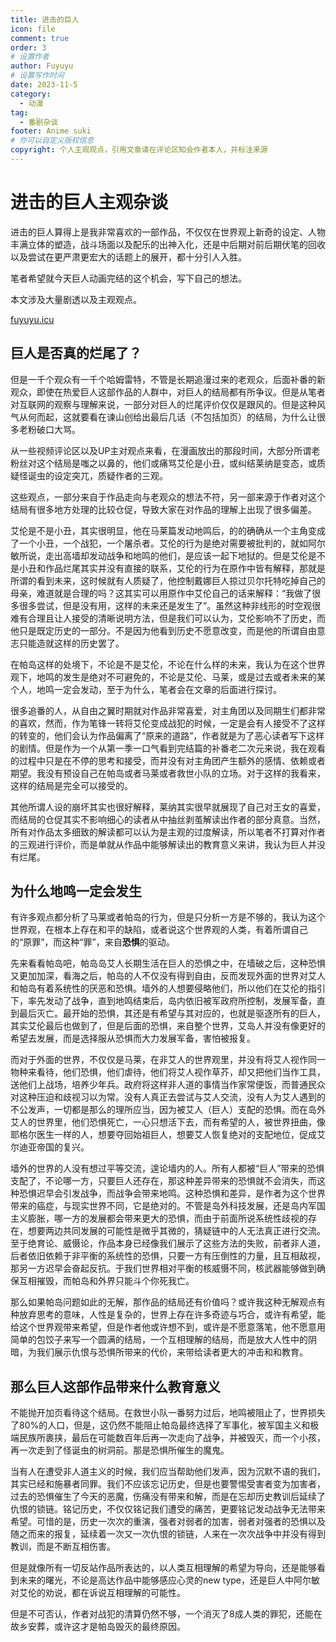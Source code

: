 ```yaml
---
title: 进击的巨人
icon: file
comment: true
order: 3
# 设置作者
author: Fuyuyu
# 设置写作时间
date: 2023-11-5
category:
  - 动漫
tag:
  - 番剧杂谈
footer: Anime suki
# 你可以自定义版权信息
copyright: 个人主观观点，引用文章请在评论区知会作者本人，并标注来源
---
```


# 进击的巨人主观杂谈

进击的巨人算得上是我非常喜欢的一部作品，不仅仅在世界观上新奇的设定、人物丰满立体的塑造，战斗场面以及配乐的出神入化，还是中后期对前后期伏笔的回收以及尝试在更严肃更宏大的话题上的展开，都十分引人入胜。

笔者希望就今天巨人动画完结的这个机会，写下自己的想法。

本文涉及大量剧透以及主观观点。

[fuyuyu.icu](https://fuyuyu.icu)

## 巨人是否真的烂尾了？

但是一千个观众有一千个哈姆雷特，不管是长期追漫过来的老观众，后面补番的新观众，即使在热爱巨人这部作品的人群中，对巨人的结局都有所争议。但是从笔者对互联网的观察与理解来说，一部分对巨人的烂尾评价仅仅是跟风的。但是这种风气从何而起，这就要看在谏山创给出最后几话（不包括加页）的结局，为什么让很多老粉破口大骂。

从一些视频评论区以及UP主对观点来看，在漫画放出的那段时间，大部分所谓老粉丝对这个结局是嗤之以鼻的，他们或痛骂艾伦是小丑，或纠结莱纳是变态，或质疑怪诞虫的设定突兀，质疑作者的三观。

这些观点，一部分来自于作品走向与老观众的想法不符，另一部来源于作者对这个结局有很多地方处理的比较仓促，导致大家在对作品的理解上出现了很多偏差。

艾伦是不是小丑，其实很明显，他在马莱篇发动地鸣后，的的确确从一个主角变成了一个小丑，一个战犯，一个屠杀者。艾伦的行为是绝对需要被批判的，就如阿尔敏所说，走出高墙却发动战争和地鸣的他们，是应该一起下地狱的。但是艾伦是不是小丑和作品烂尾其实并没有直接的联系，艾伦的行为在原作中皆有解释，那就是所谓的看到未来，这时候就有人质疑了，他控制戴娜巨人掠过贝尔托特吃掉自己的母亲，难道就是合理的吗？这其实可以用原作中艾伦自己的话来解释：“我做了很多很多尝试，但是没有用，这样的未来还是发生了”。虽然这种非线形的时空观很难有合理且让人接受的清晰说明方法，但是我们可以认为，艾伦影响不了历史，而他只是既定历史的一部分。不是因为他看到历史不愿意改变，而是他的所谓自由意志只能造就这样的历史罢了。

在帕岛这样的处境下，不论是不是艾伦，不论在什么样的未来，我认为在这个世界观下，地鸣的发生是绝对不可避免的，不论是艾伦、马莱，或是过去或者未来的某个人，地鸣一定会发动，至于为什么，笔者会在文章的后面进行探讨。

很多追番的人，从自由之翼时期就对作品非常喜爱，对主角团以及同期生们都非常的喜欢，然而，作为笔锋一转将艾伦变成战犯的时候，一定是会有人接受不了这样的转变的，他们会认为作品偏离了“原来的道路”，作者就是为了恶心读者写下这样的剧情。但是作为一个从第一季一口气看到完结篇的补番老二次元来说，我在观看的过程中只是在不停的思考和接受，而并没有对主角团产生额外的感情、依赖或者期望。我没有预设自己在帕岛或者马莱或者救世小队的立场。对于这样的我看来，这样的结局是完全可以接受的。

其他所谓人设的崩坏其实也很好解释，莱纳其实很早就展现了自己对王女的喜爱，而结局的仓促其实不影响细心的读者从中抽丝剥茧解读出作者的部分真意。当然，所有对作品太多细致的解读都可以认为是主观的过度解读，所以笔者不打算对作者的三观进行评价，而是单就从作品中能够解读出的教育意义来讲，我认为巨人并没有烂尾。

## 为什么地鸣一定会发生

有许多观点都分析了马莱或者帕岛的行为，但是只分析一方是不够的，我认为这个世界观，在根本上存在和平的缺陷，或者说这个世界观的人类，有着所谓自己的“原罪”，而这种“罪”，来自**恐惧**的驱动。

先来看看帕岛吧，帕岛岛艾人长期生活在巨人的恐惧之中，在墙破之后，这种恐惧又更加加深，看海之后，帕岛的人不仅没有得到自由，反而发现外面的世界对艾人和帕岛有着系统性的厌恶和恐惧。墙外的人想要侵略他们，所以他们在艾伦的指引下，率先发动了战争，直到地鸣结束后，岛内依旧被军政府所控制，发展军备，直到最后灭亡。最开始的恐惧，其还是有希望与其对应的，也就是驱逐所有的巨人，其实艾伦最后也做到了，但是后面的恐惧，来自整个世界，艾岛人并没有像更好的希望去发展，而是选择服从恐惧而大力发展军备，害怕被报复。

而对于外面的世界，不仅仅是马莱，在非艾人的世界观里，并没有将艾人视作同一物种来看待，他们恐惧，他们虐待，他们将艾人视作草芥，却又把他们当作工具，送他们上战场，培养少年兵。政府将这样非人道的事情当作家常便饭，而普通民众对这种压迫和歧视习以为常。没有人真正去尝试与艾人交流，没有人为艾人遇到的不公发声，一切都是那么的理所应当，因为被艾人（巨人）支配的恐惧。而在岛外艾人的世界里，他们恐惧死亡，一心只想活下去，而有希望的人，被世界扭曲，像耶格尔医生一样的人，想要夺回始祖巨人，想要艾人恢复绝对的支配地位，促成艾尔迪亚帝国的复兴。

墙外的世界的人没有想过平等交流，遑论墙内的人。所有人都被“巨人”带来的恐惧支配了，不论哪一方，只要巨人还存在，那这种差异带来的恐惧就不会消失，而这种恐惧迟早会引发战争，而战争会带来地鸣。这种恐惧和差异，是作者为这个世界带来的癌症，与现实世界不同，它是绝对的。不管是岛外科技发展，还是岛内军国主义膨胀，哪一方的发展都会带来更大的恐惧，而由于前面所说系统性歧视的存在，想要两边共同发展的可能性是微乎其微的，猜疑链中的人无法真正进行交流。至于绝育论、威慑论，作品本身已经像我们展示了这些方法的失败，前者非人道，后者依旧依赖于非平衡的系统性的恐惧，只要一方有压倒性的力量，且互相敌视，那另一方迟早会奋起反抗。于我们世界相对平衡的核威慑不同，核武器能够做到确保互相摧毁，而帕岛和外界只能斗个你死我亡。

那么如果帕岛问题如此的无解，那作品的结局还有价值吗？或许我这种无解观点有种放弃思考的意味，人性是复杂的，世界上存在许多奇迹与巧合，或许有希望，能给这个世界观带来希望，但是作者他或许想不到，或许是不愿意落笔，他不愿意用简单的包饺子来写一个圆满的结局，一个互相理解的结局，而是放大人性中的阴暗，为我们展示仇恨与恐惧所带来的代价，来带给读者更大的冲击和和教育。

## 那么巨人这部作品带来什么教育意义

不能抛开加页看待这个结局。在救世小队一番努力过后，地鸣被阻止了，世界损失了80%的人口，但是，这仍然不能阻止帕岛最终选择了军事化，被军国主义和极端民族所裹挟，最后在可能数百年后再一次走向了战争，并被毁灭，而一个小孩，再一次走到了怪诞虫的树洞前。那是恐惧所催生的魔鬼。

当有人在遭受非人道主义的时候，我们应当帮助他们发声，因为沉默不语的我们，其实已经和施暴者同罪。我们不应该忘记历史，但是也要警惕受害者变为加害者，过去的恐惧催生了今天的恶魔，伤痛没有带来和解，而是在忘却历史教训后延续了仇恨的锁链。铭记历史，不仅仅铭记我们遭受的痛苦，更要铭记发动战争无法带来希望。可惜的是，历史一次次的重演，强者对弱者的加害，弱者对强者的恐惧以及随之而来的报复，延续着一次又一次仇恨的锁链，人来在一次次战争中并没有得到教训，而是不断互相伤害。

但是就像所有一切反站作品所表达的，以人类互相理解的希望为导向，还是能够看到未来的曙光，不论是高达作品中能够感应心灵的new type，还是巨人中阿尔敏对艾伦的劝说，都在诉说互相理解的可能性。

但是不可否认，作者对战犯的清算仍然不够，一个消灭了8成人类的罪犯，还能在故乡安葬，或许这才是帕岛毁灭的最终原因。